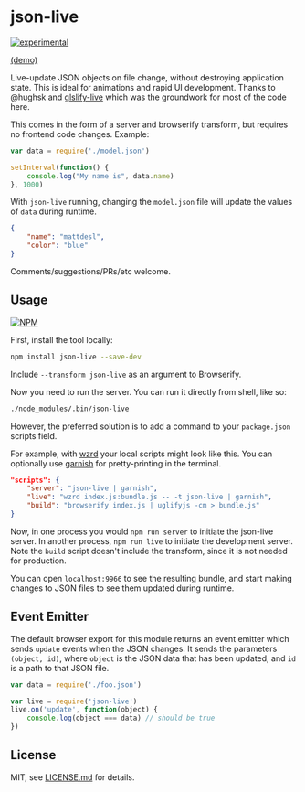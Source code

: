 # json-live

[![experimental](http://badges.github.io/stability-badges/dist/experimental.svg)](http://github.com/badges/stability-badges)

[(demo)](https://www.youtube.com/watch?v=ylV7aqswHYg&feature=youtu.be)

Live-update JSON objects on file change, without destroying application state. This is ideal for animations and rapid UI development. Thanks to @hughsk and [glslify-live](https://github.com/hughsk/glslify-live) which was the groundwork for most of the code here.

This comes in the form of a server and browserify transform, but requires no frontend code changes. Example:

```js
var data = require('./model.json')

setInterval(function() {
    console.log("My name is", data.name)
}, 1000)
```

With `json-live` running, changing the `model.json` file will update the values of `data` during runtime.

```json
{
    "name": "mattdesl",
    "color": "blue"
}
```

Comments/suggestions/PRs/etc welcome.

## Usage

[![NPM](https://nodei.co/npm/json-live.png)](https://www.npmjs.com/package/json-live)

First, install the tool locally:

```sh
npm install json-live --save-dev
```

Include `--transform json-live` as an argument to Browserify.

Now you need to run the server. You can run it directly from shell, like so:  

```sh
./node_modules/.bin/json-live 
```

However, the preferred solution is to add a command to your `package.json` scripts field.

For example, with [wzrd](https://github.com/maxogden/wzrd) your local scripts might look like this. You can optionally use [garnish](https://github.com/mattdesl/garnish) for pretty-printing in the terminal.

```json
"scripts": {
    "server": "json-live | garnish",
    "live": "wzrd index.js:bundle.js -- -t json-live | garnish",
    "build": "browserify index.js | uglifyjs -cm > bundle.js"
}
```

Now, in one process you would `npm run server` to initiate the json-live server. In another process, `npm run live` to initiate the development server. Note the `build` script doesn't include the transform, since it is not needed for production.

You can open `localhost:9966` to see the resulting bundle, and start making changes to JSON files to see them updated during runtime.

## Event Emitter

The default browser export for this module returns an event emitter which sends `update` events when the JSON changes. It sends the parameters `(object, id)`, where `object` is the JSON data that has been updated, and `id` is a path to that JSON file.

```js
var data = require('./foo.json')

var live = require('json-live')
live.on('update', function(object) {
    console.log(object === data) // should be true  
})
```

## License

MIT, see [LICENSE.md](http://github.com/mattdesl/json-live/blob/master/LICENSE.md) for details.
